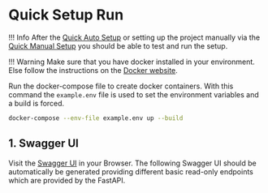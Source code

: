 # Quick Setup Run

!!! Info
    After the [Quick Auto Setup](./quick_auto.md) or setting up the project manually via the [Quick Manual Setup](./quick_manual.md) you should be able to test and run the setup.

!!! Warning
    Make sure that you have docker installed in your environment.
    Else follow the instructions on the [Docker website](https://docs.docker.com/get-docker/).

Run the docker-compose file to create docker containers. With this command the `example.env` file is used to set the environment variables and a build is forced.

```bash
docker-compose --env-file example.env up --build
```

## 1. Swagger UI
Visit the [Swagger UI](http://localhost:8000/docs) in your Browser. The following Swagger UI should be automatically be generated providing different basic read-only endpoints which are provided by the FastAPI.

<swagger-ui src="./quick_open_api.yaml"/>





